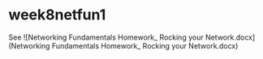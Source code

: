 # week8netfun1

See ![Networking Fundamentals Homework_ Rocking your Network.docx](Networking Fundamentals Homework_ Rocking your Network.docx)
